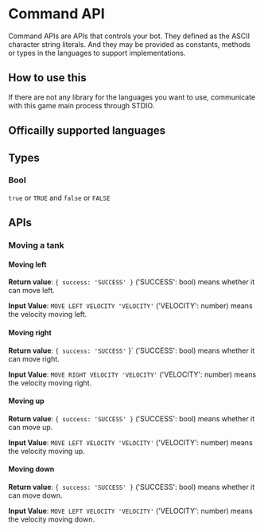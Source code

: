 # Command API

Command APIs are APIs that controls your bot. They defined as the ASCII character string literals. And they may be provided as constants, methods or types in the languages to support implementations.

## How to use this

If there are not any library for the languages you want to use, communicate with this game main process through STDIO.

## Officailly supported languages

## Types

### Bool

`true` or `TRUE` and `false` or `FALSE`

## APIs

### Moving a tank

#### Moving left

**Return value**: `{ success: 'SUCCESS' }` ('SUCCESS': bool) means whether it can move left.

**Input Value**: `MOVE LEFT VELOCITY 'VELOCITY'` ('VELOCITY': number) means the velocity moving left.

#### Moving right

**Return value**: `{ success: 'SUCCESS'` }` ('SUCCESS': bool) means whether it can move right.

**Input Value**: `MOVE RIGHT VELOCITY 'VELOCITY'` ('VELOCITY': number) means the velocity moving right.

#### Moving up

**Return value**: `{ success: 'SUCCESS' }` ('SUCCESS': bool) means whether it can move up.

**Input Value**: `MOVE LEFT VELOCITY 'VELOCITY'` ('VELOCITY': number) means the velocity moving up.

#### Moving down

**Return value**: `{ success: 'SUCCESS' }` ('SUCCESS': bool) means whether it can move down.

**Input Value**: `MOVE LEFT VELOCITY 'VELOCITY'` ('VELOCITY': number) means the velocity moving down.
